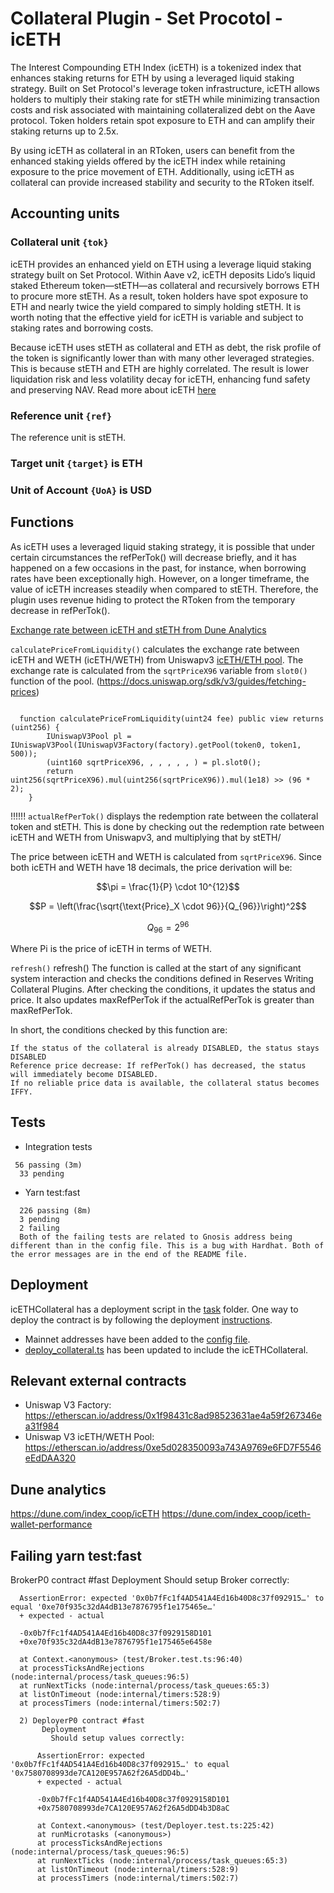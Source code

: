 # Collateral Plugin - Set Procotol -icETH
The Interest Compounding ETH Index (icETH) is a tokenized index that enhances staking returns for ETH by using a leveraged liquid staking strategy. Built on Set Protocol's leverage token infrastructure, icETH allows holders to multiply their staking rate for stETH while minimizing transaction costs and risk associated with maintaining collateralized debt on the Aave protocol. Token holders retain spot exposure to ETH and can amplify their staking returns up to 2.5x.

By using icETH as collateral in an RToken, users can benefit from the enhanced staking yields offered by the icETH index while retaining exposure to the price movement of ETH. Additionally, using icETH as collateral can provide increased stability and security to the RToken itself.

## Accounting units

### Collateral unit `{tok}`

icETH provides an enhanced yield on ETH using a leverage liquid staking strategy built on Set Protocol. Within Aave v2, icETH deposits Lido’s liquid staked Ethereum token—stETH—as collateral and recursively borrows ETH to procure more stETH. As a result, token holders have spot exposure to ETH and nearly twice the yield compared to simply holding stETH. It is worth noting that the effective yield for icETH is variable and subject to staking rates and borrowing costs.

Because icETH uses stETH as collateral and ETH as debt, the risk profile of the token is significantly lower than with many other leveraged strategies. This is because stETH and ETH are highly correlated. The result is lower liquidation risk and less volatility decay for icETH, enhancing fund safety and preserving NAV. Read more about icETH [here](https://indexcoop.com/blog/introducing-the-interest-compounding-eth-index)

### Reference unit `{ref}`
The reference unit is stETH. 

### Target unit `{target}` is ETH

### Unit of Account `{UoA}` is USD

## Functions 

As icETH uses a leveraged liquid staking strategy, it is possible that under certain circumstances the refPerTok() will decrease briefly, and it has happened on a few occasions in the past, for instance, when borrowing rates have been exceptionally high. However, on a longer timeframe, the value of icETH increases steadily when compared to stETH. Therefore, the plugin uses revenue hiding to protect the RToken from the temporary decrease in refPerTok().

[Exchange rate between icETH and stETH from Dune Analytics](icETHstETH.png) 

`calculatePriceFromLiquidity()` calculates the exchange rate between icETH and WETH (icETH/WETH) from Uniswapv3 [icETH/ETH pool](https://info.uniswap.org/#/pools/0xe5d028350093a743a9769e6fd7f5546eeddaa320). The exchange rate is calculated from the `sqrtPriceX96` variable from `slot0()` function of the pool. 
(https://docs.uniswap.org/sdk/v3/guides/fetching-prices)

```

  function calculatePriceFromLiquidity(uint24 fee) public view returns (uint256) {
        IUniswapV3Pool pl = IUniswapV3Pool(IUniswapV3Factory(factory).getPool(token0, token1, 500));
        (uint160 sqrtPriceX96, , , , , , ) = pl.slot0();
        return uint256(sqrtPriceX96).mul(uint256(sqrtPriceX96)).mul(1e18) >> (96 * 2);
    }
 ```


!!!!!! `actualRefPerTok()` displays the redemption rate between the collateral token and stETH. This is done by checking out the redemption rate between icETH and WETH from Uniswapv3, and multiplying that by stETH/


The price between icETH and WETH is calculated from `sqrtPriceX96`. Since both icETH and WETH have 18 decimals, the price derivation will be: 


$$\pi = \frac{1}{P} \cdot 10^{12}$$

$$P = \left(\frac{\sqrt{\text{Price}_X \cdot 96}}{Q_{96}}\right)^2$$

$$Q_{96} = 2^{96}$$

Where Pi is the price of icETH in terms of WETH.

`refresh()`
refresh() The function is called at the start of any significant system interaction and checks the conditions defined in Reserves Writing Collateral Plugins. After checking the conditions, it updates the status and price. It also updates maxRefPerTok if the actualRefPerTok is greater than maxRefPerTok.

In short, the conditions checked by this function are:

    If the status of the collateral is already DISABLED, the status stays DISABLED
    Reference price decrease: If refPerTok() has decreased, the status will immediately become DISABLED.
    If no reliable price data is available, the collateral status becomes IFFY.

## Tests

* Integration tests
```
 56 passing (3m)
  33 pending
```

* Yarn test:fast
```
  226 passing (8m)
  3 pending
  2 failing
  Both of the failing tests are related to Gnosis address being different than in the config file. This is a bug with Hardhat. Both of the error messages are in the end of the README file.
```

## Deployment
icETHCollateral has a deployment script in the [task](/tasks/deployment/collateral/deploy-iceth-collateral.ts) folder. One way to deploy the contract is by following the deployment [instructions](/docs/deployment.md).

* Mainnet addresses have been added to the [config file](/common/configuration.ts).
* [deploy_collateral.ts](/tasks/deployment/collateral/deploy_collateral.ts) has been updated to include the icETHCollateral.

## Relevant external contracts
* Uniswap V3 Factory: https://etherscan.io/address/0x1f98431c8ad98523631ae4a59f267346ea31f984
* Uniswap V3 icETH/WETH Pool: https://etherscan.io/address/0xe5d028350093a743A9769e6FD7F5546eEdDAA320

## Dune analytics 
https://dune.com/index_coop/icETH
https://dune.com/index_coop/iceth-wallet-performance



## Failing yarn test:fast
BrokerP0 contract #fast
       Deployment
         Should setup Broker correctly:

      AssertionError: expected '0x0b7fFc1f4AD541A4Ed16b40D8c37f092915…' to equal '0xe70f935c32dA4dB13e7876795f1e175465e…'
      + expected - actual

      -0x0b7fFc1f4AD541A4Ed16b40D8c37f0929158D101
      +0xe70f935c32dA4dB13e7876795f1e175465e6458e
      
      at Context.<anonymous> (test/Broker.test.ts:96:40)
      at processTicksAndRejections (node:internal/process/task_queues:96:5)
      at runNextTicks (node:internal/process/task_queues:65:3)
      at listOnTimeout (node:internal/timers:528:9)
      at processTimers (node:internal/timers:502:7)

```
  2) DeployerP0 contract #fast
       Deployment
         Should setup values correctly:

      AssertionError: expected '0x0b7fFc1f4AD541A4Ed16b40D8c37f092915…' to equal '0x7580708993de7CA120E957A62f26A5dDD4b…'
      + expected - actual

      -0x0b7fFc1f4AD541A4Ed16b40D8c37f0929158D101
      +0x7580708993de7CA120E957A62f26A5dDD4b3D8aC
      
      at Context.<anonymous> (test/Deployer.test.ts:225:42)
      at runMicrotasks (<anonymous>)
      at processTicksAndRejections (node:internal/process/task_queues:96:5)
      at runNextTicks (node:internal/process/task_queues:65:3)
      at listOnTimeout (node:internal/timers:528:9)
      at processTimers (node:internal/timers:502:7)
   ```

